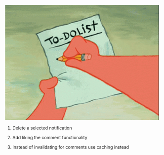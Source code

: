 ![alt text](image.png)

1. Delete a selected notification

2. Add liking the comment functionality

3. Instead of invalidating for comments use caching instead

